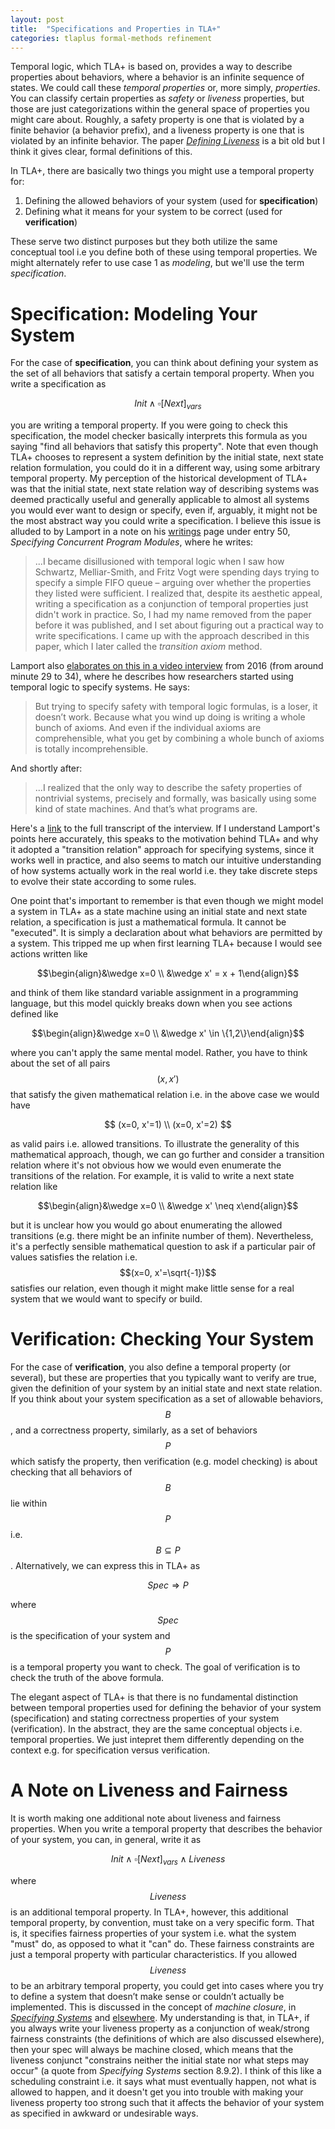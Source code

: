 ```yaml
---
layout: post
title:  "Specifications and Properties in TLA+"
categories: tlaplus formal-methods refinement
---
```


Temporal logic, which TLA+ is based on, provides a way to describe properties about behaviors, where a behavior is an infinite sequence of states. We could call these *temporal properties* or, more simply, *properties*.  You can classify certain properties as *safety* or *liveness* properties, but those are just categorizations within the general space of properties you might care about. Roughly, a safety property is one that is violated by a finite behavior (a behavior prefix), and a liveness property is one that is violated by an infinite behavior. The paper [*Defining Liveness*](https://www.cs.cornell.edu/fbs/publications/DefLiveness.pdf) is a bit old but I think it gives clear, formal definitions of this.

In TLA+, there are basically two things you might use a temporal property for:

1. Defining the allowed behaviors of your system (used for **specification**)
2. Defining what it means for your system to be correct (used for **verification**) 

These serve two distinct purposes but they both utilize the same conceptual tool i.e you define both of these using temporal properties. We might alternately refer to use case 1 as *modeling*, but we'll use the term *specification*.

# Specification: Modeling Your System

For the case of **specification**, you can think about defining your system as the set of all behaviors that satisfy a certain temporal property. When you write a specification as 

$$ Init \wedge \square[Next]_{vars}$$ 

you are writing a temporal property. If you were going to check this specification, the model checker basically interprets this formula as you saying "find all behaviors that satisfy this property". Note that even though TLA+ chooses to represent a system definition by the initial state, next state relation formulation, you could do it in a different way, using some arbitrary temporal property. My perception of the historical development of TLA+ was that the initial state, next state relation way of describing systems was deemed practically useful and generally applicable to almost all systems you would ever want to design or specify, even if, arguably, it might not be the most abstract way you could write a specification. I believe this issue is alluded to by Lamport in a note on his [writings](https://lamport.azurewebsites.net/pubs/pubs.html) page under entry 50, *Specifying Concurrent Program Modules*, where he writes:

>...I became disillusioned with temporal logic when I saw how Schwartz, Melliar-Smith, and Fritz Vogt were spending days trying to specify a simple FIFO queue – arguing over whether the properties they listed were sufficient.  I realized that, despite its aesthetic appeal, writing a specification as a conjunction of temporal properties just didn't work in practice. So, I had my name removed from the paper before it was published, and I set about figuring out a practical way to write specifications.  I came up with the approach described in this paper, which I later called the *transition axiom* method.

Lamport also [elaborates on this in a video interview](https://www.youtube.com/watch?v=uK9yGNuGWKE&feature=youtu.be&t=1749) from 2016 (from around minute 29 to 34), where he describes how researchers started using temporal logic to specify systems. He says:

> But trying to specify safety with temporal logic formulas, is a loser, it
doesn’t work. Because what you wind up doing is writing a whole bunch of axioms. And even if the individual axioms are comprehensible, what you get by combining a whole bunch of axioms is totally incomprehensible.

And shortly after:

> ...I realized that the only way to describe the safety properties of nontrivial systems, precisely and formally, was basically using some kind of state machines. And that’s what programs are.

Here's a [link](https://archive.computerhistory.org/resources/access/text/2017/07/102717246-05-01-acc.pdf) to the full transcript of the interview. If I understand Lamport's points here accurately, this speaks to the motivation behind TLA+ and why it adopted a "transition relation" approach for specifying systems, since it works well in practice, and also seems to match our intuitive understanding of how systems actually work in the real world i.e. they take discrete steps to evolve their state according to some rules.

One point that's important to remember is that even though we might model a system in TLA+ as a state machine using an initial state and next state relation, a specification is just a mathematical formula. It cannot be "executed". It is simply a declaration about what behaviors are permitted by a system. This tripped me up when first learning TLA+ because I would see actions written like 

$$\begin{align}&\wedge x=0 \\ &\wedge x' = x + 1\end{align}$$ 

and think of them like standard variable assignment in a programming language, but this model quickly breaks down when you see actions defined like 

$$\begin{align}&\wedge x=0 \\ &\wedge x' \in \{1,2\}\end{align}$$ 

where you can't apply the same mental model. Rather, you have to think about the set of all pairs $$(x, x')$$ that satisfy the given mathematical relation i.e. in the above case we would have 

$$
(x=0, x'=1) \\
(x=0, x'=2)
$$

as valid pairs i.e. allowed transitions. To illustrate the generality of this mathematical approach, though, we can go further and consider a transition relation where it's not obvious how we would even enumerate the transitions of the relation. For example, it is valid to write a next state relation like

$$\begin{align}&\wedge x=0 \\ &\wedge x' \neq x\end{align}$$ 

but it is unclear how you would go about enumerating the allowed transitions (e.g. there might be an infinite number of them). Nevertheless, it's a perfectly sensible mathematical question to ask if a particular pair of values satisfies the relation i.e. $$(x=0, x'=\sqrt{-1})$$ satisfies our relation, even though it might make little sense for a real system that we would want to specify or build.

# Verification: Checking Your System

For the case of **verification**, you also define a temporal property (or several), but these are properties that you typically want to verify are true, given the definition of your system by an initial state and next state relation. If you think about your system specification as a set of  allowable behaviors, $$B$$, and a correctness property, similarly, as a set of behaviors $$P$$ which satisfy the property, then verification (e.g. model checking) is about checking that all behaviors of $$B$$ lie within $$P$$ i.e. $$B \subseteq P$$. Alternatively, we can express this in TLA+ as 

$$ Spec \Rightarrow P$$

where $$Spec$$ is the specification of your system and $$P$$ is a temporal property you want to check. The goal of verification is to check the truth of the above formula.

The elegant aspect of TLA+ is that there is no fundamental distinction between temporal properties used for defining the behavior of your system (specification) and stating correctness properties of your system (verification). In the abstract, they are the same conceptual objects i.e. temporal properties. We just intepret them differently depending on the context e.g. for specification versus verification.

# A Note on Liveness and Fairness

It is worth making one additional note about liveness and fairness properties. When you write a temporal property that describes the behavior of your system, you can, in general, write it as 

$$Init \wedge \square[Next]_{vars} \wedge Liveness$$

where $$Liveness$$ is an additional temporal property. In TLA+, however, this additional temporal property, by convention, must take on a very specific form. That is, it specifies fairness properties of your system i.e. what the system "must" do, as opposed to what it "can" do. These fairness constraints are just a temporal property with particular characteristics. If you allowed $$Liveness$$ to be an arbitrary temporal property, you could get into cases where you try to define a system that doesn’t make sense or couldn’t actually be implemented. This is discussed in the concept of *machine closure*, in *[Specifying Systems](https://lamport.azurewebsites.net/tla/book.html)* and [elsewhere](https://lamport.azurewebsites.net/tla/safety-liveness.pdf). My understanding is that, in TLA+, if you always write your liveness property as a conjunction of weak/strong fairness constraints (the definitions of which are also discussed elsewhere), then your spec will always be machine closed, which means that the liveness conjunct "constrains neither the initial state nor what steps may occur" (a quote from *Specifying Systems* section 8.9.2). I think of this like a scheduling constraint i.e. it says what must eventually happen, not what is allowed to happen, and it doesn't get you into trouble with making your liveness property too strong such that it affects the behavior of your system as specified in awkward or undesirable ways.

